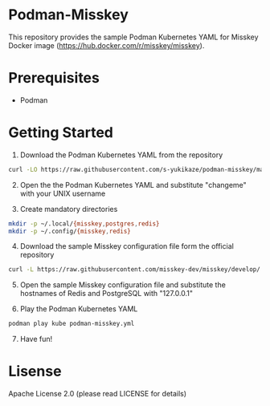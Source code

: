 # Podman-Misskey

This repository provides the sample Podman Kubernetes YAML for Misskey Docker image (https://hub.docker.com/r/misskey/misskey).

# Prerequisites

- Podman

# Getting Started

1. Download the Podman Kubernetes YAML from the repository

```sh
curl -LO https://raw.githubusercontent.com/s-yukikaze/podman-misskey/main/podman-misskey.yml
```

2. Open the the Podman Kubernetes YAML and substitute "changeme" with your UNIX username

3. Create mandatory directories

```sh
mkdir -p ~/.local/{misskey,postgres,redis}
mkdir -p ~/.config/{misskey,redis}
```

4. Download the sample Misskey configuration file form the official repository

```sh
curl -L https://raw.githubusercontent.com/misskey-dev/misskey/develop/.config/docker_example.yml -o ~/.config/misskey/default.yml
```

5. Open the sample Misskey configuration file and substitute the hostnames of Redis and PostgreSQL with "127.0.0.1"

6. Play the Podman Kubernetes YAML

``` sh
podman play kube podman-misskey.yml
```

7. Have fun!

# Lisense

Apache License 2.0 (please read LICENSE for details)